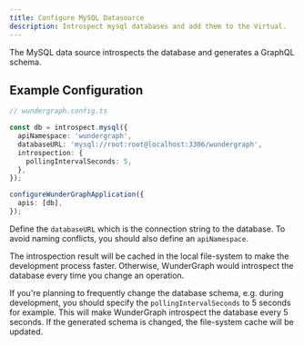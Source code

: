 ```yaml
---
title: Configure MySQL Datasource
description: Introspect mysql databases and add them to the Virtual.
---
```


The MySQL data source introspects the database and generates a GraphQL schema.

## Example Configuration

```typescript
// wundergraph.config.ts

const db = introspect.mysql({
  apiNamespace: 'wundergraph',
  databaseURL: 'mysql://root:root@localhost:3306/wundergraph',
  introspection: {
    pollingIntervalSeconds: 5,
  },
});

configureWunderGraphApplication({
  apis: [db],
});
```

Define the `databaseURL` which is the connection string to the database.
To avoid naming conflicts, you should also define an `apiNamespace`.

The introspection result will be cached in the local file-system to make the development process faster.
Otherwise, WunderGraph would introspect the database every time you change an operation.

If you're planning to frequently change the database schema,
e.g. during development,
you should specify the `pollingIntervalSeconds` to 5 seconds for example.
This will make WunderGraph introspect the database every 5 seconds.
If the generated schema is changed, the file-system cache will be updated.
